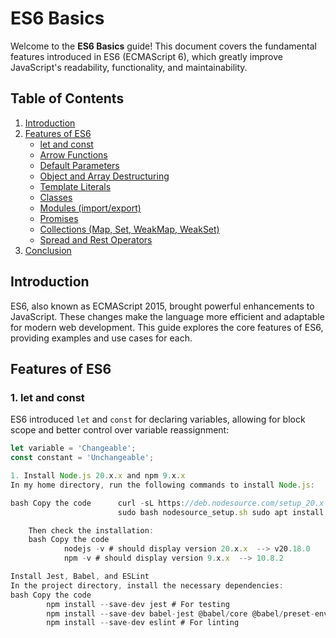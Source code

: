 # ES6 Basics

Welcome to the **ES6 Basics** guide! This document covers the fundamental features introduced in ES6 (ECMAScript 6), which greatly improve JavaScript's readability, functionality, and maintainability.

## Table of Contents

1. [Introduction](#introduction)
2. [Features of ES6](#features-of-es6)
   - [let and const](#let-and-const)
   - [Arrow Functions](#arrow-functions)
   - [Default Parameters](#default-parameters)
   - [Object and Array Destructuring](#object-and-array-destructuring)
   - [Template Literals](#template-literals)
   - [Classes](#classes)
   - [Modules (import/export)](#modules-importexport)
   - [Promises](#promises)
   - [Collections (Map, Set, WeakMap, WeakSet)](#collections-map-set-weakmap-weakset)
   - [Spread and Rest Operators](#spread-and-rest-operators)
3. [Conclusion](#conclusion)

## Introduction

ES6, also known as ECMAScript 2015, brought powerful enhancements to JavaScript. These changes make the language more efficient and adaptable for modern web development. This guide explores the core features of ES6, providing examples and use cases for each.

## Features of ES6

### 1. let and const

ES6 introduced `let` and `const` for declaring variables, allowing for block scope and better control over variable reassignment:

```javascript
let variable = 'Changeable';
const constant = 'Unchangeable';

1. Install Node.js 20.x.x and npm 9.x.x  
In my home directory, run the following commands to install Node.js:  

bash Copy the code      curl -sL https://deb.nodesource.com/setup_20.x -o nodesource_setup.sh  
                        sudo bash nodesource_setup.sh sudo apt install nodejs -y  

    Then check the installation:   
    bash Copy the code 
            nodejs -v # should display version 20.x.x  --> v20.18.0
            npm -v # should display version 9.x.x  --> 10.8.2

Install Jest, Babel, and ESLint  
In the project directory, install the necessary dependencies:  
bash Copy the code   
        npm install --save-dev jest # For testing  
        npm install --save-dev babel-jest @babel/core @babel/preset-env # For Babel  
        npm install --save-dev eslint # For linting  